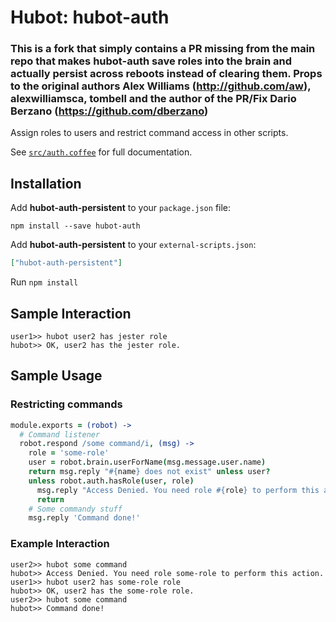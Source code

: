 # Hubot: hubot-auth

### This is a fork that simply contains a PR missing from the main repo that makes hubot-auth save roles into the brain and actually persist across reboots instead of clearing them. Props to the original authors Alex Williams (http://github.com/aw), alexwilliamsca, tombell and the author of the PR/Fix Dario Berzano (https://github.com/dberzano)

Assign roles to users and restrict command access in other scripts.

See [`src/auth.coffee`](src/auth.coffee) for full documentation.

## Installation

Add **hubot-auth-persistent** to your `package.json` file:

```
npm install --save hubot-auth
```

Add **hubot-auth-persistent** to your `external-scripts.json`:

```json
["hubot-auth-persistent"]
```

Run `npm install`

## Sample Interaction

```
user1>> hubot user2 has jester role
hubot>> OK, user2 has the jester role.
```

## Sample Usage
### Restricting commands
```coffee
module.exports = (robot) ->
  # Command listener
  robot.respond /some command/i, (msg) ->
    role = 'some-role'
    user = robot.brain.userForName(msg.message.user.name)
    return msg.reply "#{name} does not exist" unless user?
    unless robot.auth.hasRole(user, role)
      msg.reply "Access Denied. You need role #{role} to perform this action."
      return
    # Some commandy stuff
    msg.reply 'Command done!'
```
### Example Interaction
```
user2>> hubot some command
hubot>> Access Denied. You need role some-role to perform this action.
user1>> hubot user2 has some-role role
hubot>> OK, user2 has the some-role role.
user2>> hubot some command
hubot>> Command done!
```
